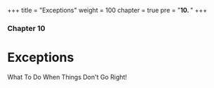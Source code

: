 +++
title = "Exceptions"
weight = 100
chapter = true
pre = "<b>10. </b>"
+++

### Chapter 10

# Exceptions

What To Do When Things Don't Go Right!

<!-- TODO Refactor Java Project to use Driver? -->